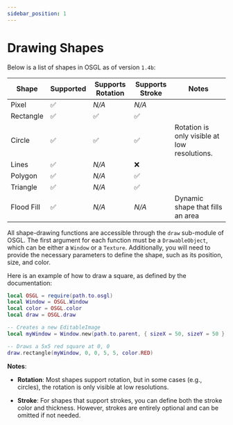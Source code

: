 ```yaml
---
sidebar_position: 1
---
```


# Drawing Shapes

Below is a list of shapes in OSGL as of version `1.4b`:

| Shape | Supported | Supports Rotation | Supports Stroke | Notes |
| ----- | --------- | ----------------- | --------------- | ----- |
| Pixel |     ✅    |       *N/A*       |     *N/A*       |  |
| Rectangle |     ✅    |       ✅       |     ✅       |  |
| Circle |     ✅    |       ✅      |     ✅       | Rotation is only visible at low resolutions.  |
| Lines |     ✅    |       *N/A*       |     ❌      |  |
| Polygon |     ✅    |       *N/A*       |     ✅       |  |
| Triangle |     ✅    |       *N/A*       |     ✅       |  |
| Flood Fill |     ✅    |       *N/A*       |     *N/A*       | Dynamic shape that fills an area |

All shape-drawing functions are accessible through the `draw` sub-module of OSGL. The first argument for each function must be a `DrawableObject`, which can be either a `Window` or a `Texture`. Additionally, you will need to provide the necessary parameters to define the shape, such as its position, size, and color.

Here is an example of how to draw a square, as defined by the documentation:

```lua
local OSGL = require(path.to.osgl)
local Window = OSGL.Window
local color = OSGL.color
local draw = OSGL.draw

-- Creates a new EditableImage
local myWindow = Window.new(path.to.parent, { sizeX = 50, sizeY = 50 })

-- Draws a 5x5 red square at 0, 0 
draw.rectangle(myWindow, 0, 0, 5, 5, color.RED)
```

**Notes**:

- **Rotation**: Most shapes support rotation, but in some cases (e.g., circles), the rotation is only visible at low resolutions.

- **Stroke**: For shapes that support strokes, you can define both the stroke color and thickness. However, strokes are entirely optional and can be omitted if not needed.
